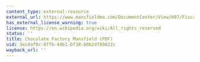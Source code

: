```yaml
---
content_type: external-resource
external_url: https://www.mansfieldma.com/DocumentCenter/View/607/Fiscal-Impact-PDF
has_external_license_warning: true
license: https://en.wikipedia.org/wiki/All_rights_reserved
status: ''
title: Chocolate Factory Mansfield (PDF)
uid: 3ecdaf0c-0ffb-44b1-bf38-b0b2df89822c
wayback_url: ''
---
```

